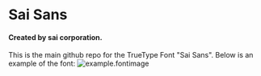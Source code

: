 # Sai Sans
#### Created by sai corporation.
This is the main github repo for the TrueType Font "Sai Sans".
Below is an example of the font:
![example.fontimage](https://user-images.githubusercontent.com/74317023/151228952-a2609f93-4e27-4556-9024-48b4e77d2cf7.png)
